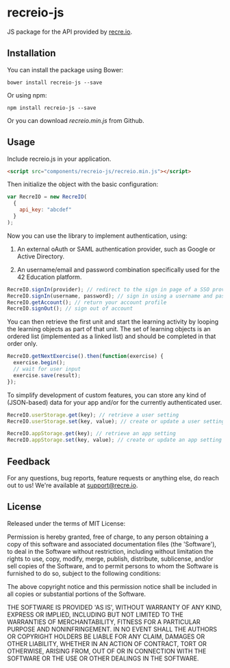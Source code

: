 recreio-js
==============

JS package for the API provided by [recre.io](https://recre.io).

Installation
------

You can install the package using Bower:

```shell
bower install recreio-js --save
```

Or using npm:

```shell
npm install recreio-js --save
```

Or you can download *recreio.min.js* from Github.

Usage
------
Include recreio.js in your application.

```html
<script src="components/recreio-js/recreio.min.js"></script>
```

Then initialize the object with the basic configuration:

```js
var RecreIO = new RecreIO(
  {
    api_key: "abcdef"
  }
);
```

Now you can use the library to implement authentication, using:

1. An external oAuth or SAML authentication provider, such as Google or Active Directory.

2. An username/email and password combination specifically used for the 42 Education platform.

```js
RecreIO.signIn(provider); // redirect to the sign in page of a SSO provider (e.g. Google, Facebook)
RecreIO.signIn(username, password); // sign in using a username and password combination
RecreIO.getAccount(); // return your account profile
RecreIO.signOut(); // sign out of account
```

You can then retrieve the first unit and start the learning activity by looping the learning objects as part of that unit. The set of learning objects is an ordered list (implemented as a linked list) and should be completed in that order only.

```js
RecreIO.getNextExercise().then(function(exercise) {
  exercise.begin();
  // wait for user input
  exercise.save(result);
});
```

To simplify development of custom features, you can store any kind of (JSON-based) data for your app and/or for the currently authenticated user.

```js
RecreIO.userStorage.get(key); // retrieve a user setting
RecreIO.userStorage.set(key, value); // create or update a user setting

RecreIO.appStorage.get(key); // retrieve an app setting
RecreIO.appStorage.set(key, value); // create or update an app setting
```

Feedback
------

For any questions, bug reports, feature requests or anything else, do reach out to us! We're available at [support@recre.io](mailto:support@recre.io).

License
------

Released under the terms of MIT License:

Permission is hereby granted, free of charge, to any person obtaining
a copy of this software and associated documentation files (the
'Software'), to deal in the Software without restriction, including
without limitation the rights to use, copy, modify, merge, publish,
distribute, sublicense, and/or sell copies of the Software, and to
permit persons to whom the Software is furnished to do so, subject to
the following conditions:

The above copyright notice and this permission notice shall be
included in all copies or substantial portions of the Software.

THE SOFTWARE IS PROVIDED 'AS IS', WITHOUT WARRANTY OF ANY KIND,
EXPRESS OR IMPLIED, INCLUDING BUT NOT LIMITED TO THE WARRANTIES OF
MERCHANTABILITY, FITNESS FOR A PARTICULAR PURPOSE AND NONINFRINGEMENT.
IN NO EVENT SHALL THE AUTHORS OR COPYRIGHT HOLDERS BE LIABLE FOR ANY
CLAIM, DAMAGES OR OTHER LIABILITY, WHETHER IN AN ACTION OF CONTRACT,
TORT OR OTHERWISE, ARISING FROM, OUT OF OR IN CONNECTION WITH THE
SOFTWARE OR THE USE OR OTHER DEALINGS IN THE SOFTWARE.
